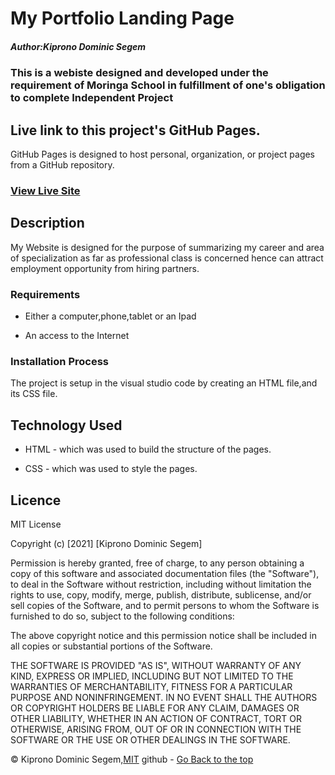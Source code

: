 # My Portfolio Landing Page
##### Author:Kiprono Dominic Segem
### This is a webiste designed and developed under the requirement of Moringa School in fulfillment of one's obligation to complete Independent Project
## Live link to this project's GitHub Pages.
GitHub Pages is designed to host personal, organization, or project pages from a GitHub repository.
### [View Live Site](https://github.com/segem001/Portfolio-landing-page.git)
## Description
My Website is designed for the purpose of summarizing my career and area of specialization as far as professional class is concerned hence can attract employment opportunity from hiring partners.
### Requirements
* Either a computer,phone,tablet or an Ipad

* An access to the Internet

### Installation Process
The project is setup in the visual studio code by creating an HTML file,and its CSS file.

## Technology Used
* HTML - which was used to build the structure of the pages.

* CSS - which was used to style the pages.



## Licence

MIT License

Copyright (c) [2021] [Kiprono Dominic Segem]

Permission is hereby granted, free of charge, to any person obtaining a copy
of this software and associated documentation files (the "Software"), to deal
in the Software without restriction, including without limitation the rights
to use, copy, modify, merge, publish, distribute, sublicense, and/or sell
copies of the Software, and to permit persons to whom the Software is
furnished to do so, subject to the following conditions:

The above copyright notice and this permission notice shall be included in all
copies or substantial portions of the Software.

THE SOFTWARE IS PROVIDED "AS IS", WITHOUT WARRANTY OF ANY KIND, EXPRESS OR
IMPLIED, INCLUDING BUT NOT LIMITED TO THE WARRANTIES OF MERCHANTABILITY,
FITNESS FOR A PARTICULAR PURPOSE AND NONINFRINGEMENT. IN NO EVENT SHALL THE
AUTHORS OR COPYRIGHT HOLDERS BE LIABLE FOR ANY CLAIM, DAMAGES OR OTHER
LIABILITY, WHETHER IN AN ACTION OF CONTRACT, TORT OR OTHERWISE, ARISING FROM,
OUT OF OR IN CONNECTION WITH THE SOFTWARE OR THE USE OR OTHER DEALINGS IN THE
SOFTWARE.

©️ Kiprono Dominic Segem,[MIT](https://choosealicense.com/licenses/mit/)
github - [Go Back to the top](#authorkiprono-dominic-segem)
